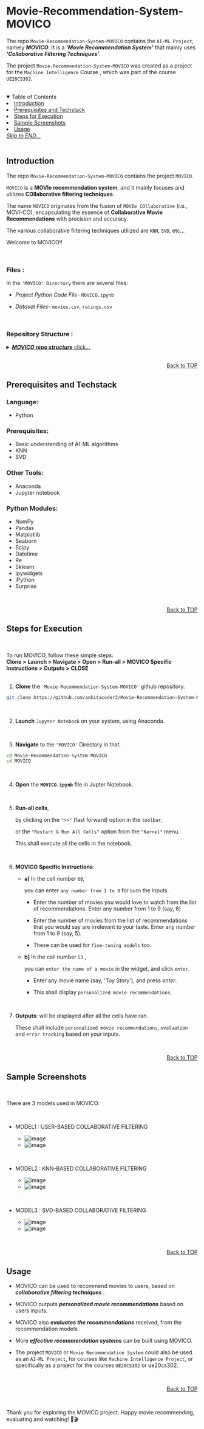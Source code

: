 
<a name="readme-top"></a>

# Movie-Recommendation-System-MOVICO

The repo ```Movie-Recommendation-System-MOVICO``` contains the ```AI-ML Project```, namely ***MOVICO***.
It is a ***'Movie Recommendation System'*** that mainly uses ***'Collaborative Filtering Techniques'***.

The project ```Movie-Recommendation-System-MOVICO``` was created as a project for the ```Machine Intelligence``` Course , which was part of the course ```UE20CS302```.

<br>
<details open>
  <summary color= blue >Table of Contents</summary>
    <li> <a href="#a1">Introduction</a></li>
    <li> <a href="#a2">Prerequisites and Techstack</a></li>
    <li> <a href="#a3">Steps for Execution </a></li>
    <li> <a href="#a4">Sample Screenshots </a></li>
    <li><a href="#a5">Usage </a></li>
  <a href="#end"><u><i>Skip to END...</i></u></a>
</details>
</br>

<a name="a1"></a>

## Introduction

The repo ```Movie-Recommendation-System-MOVICO``` contains the project ```MOVICO```.

```MOVICO``` is a **MOVIe recommendation system**, and it mainly focuses and utilizes **COllaborative filtering techniques**.

The name ```MOVICO``` originates from the fusion of ```MOVIe COllaborative``` (i.e., MOVI-CO), encapsulating the essence of **Collaborative Movie Recommendations** with precision and accuracy.

The various collaborative filtering techniques utilized are ```KNN```, ```SVD```, etc...



Welcome to MOVICO!!

<br>


### <b>Files :</b>

  In the ```'MOVICO' Directory``` there are several files:

  * <i>Project Python Code File-</i> `MOVICO.ipynb`

  * <i>Dataset Files-</i> `movies.csv`, `ratings.csv`
    
<br>

### <b>Repository Structure :</b>

<details>
  <summary color= blue ><u><b><i>MOVICO repo structure</i></b> click...</u></summary>

  Below is the structure of the ```MOVICO``` project repository
  
  ```plaintext
    Movie-Recommendation-System-MOVICO/
    ├── MOVICO/             # Project Folder             
    │   ├── MOVICO.ipynb    # Code file
    │   └── dataset/        # Dataset Folder 
    │        ├── movies.csv      
    │        └── ratings.csv       
    └─── README.md           # Repository README
    
  ```

  </details>

<br>    
<p align="right"><a href="#readme-top">Back to TOP</a></p>

<a name="a2"></a>

##  Prerequisites and Techstack

### Language:
* Python

### Prerequisites: 
* Basic understanding of AI-ML algorithms
* KNN 
* SVD

### Other Tools:
* Anaconda
* Jupyter notebook

### Python Modules:
  * NumPy
  * Pandas
  * Matplotlib
  * Seaborn
  * Scipy
  * Datetime
  * Re
  * Sklearn
  * Ipywidgets
  * IPython
  * Surprise

<br>  
<p align="right"><a href="#readme-top">Back to TOP</a></p>

<a name="a3"></a>

## Steps for Execution

<br>

To run MOVICO, follow these simple steps: <br>
<b>
Clone > Launch > Navigate > Open > Run-all > MOVICO Specific Instructions > Outputs > CLOSE </b>
<br>
<br>

 1. **Clone** the ``` 'Movie-Recommendation-System-MOVICO' ``` github repository.
  ```sh [
  git clone https://github.com/ankitacoder3/Movie-Recommendation-System-MOVICO.git
  ```
<br>

2. **Launch** ```Jupyter Notebook``` on your system, using Anaconda.
<br>

3. **Navigate** to the ``` 'MOVICO' ``` Directory in that.
  ```sh
  cd Movie-Recommendation-System-MOVICO
  cd MOVICO
  ```
<br>

4. **Open** the **```MOVICO.ipynb```** file in Jupter Notebook. 
<br>

5. **Run-all cells**,
  
   by clicking on the ``` ">>" ``` (fast forward) option in the ```toolbar```,

   or the ``` "Restart & Run All Cells" ``` option from the ```"Kernel"``` menu.

   This shall execute all the cells in the notebook.
<br>

6. **MOVICO Specific Instructions**:
   

     * **a]** In the cell number ```60```,
     
       you can enter ```any number from 1 to 9``` for ```both``` the inputs.

       
        * Enter the number of movies you would love to watch from the list of recommendations. Enter any number from 1 to 9 (say, 6)
          
        * Enter the number of movies from the list of recommendations that you would say are irrelevant to your taste. Enter any number from 1 to 9 (say, 5).
          
        * These can be used for ```fine-tuning models``` too.

   
     * **b]** In the cell number ```53``` ,
     
       you can ```enter the name of a movie``` in the widget, and click ```enter```.
       
       
       * Enter any movie name (say, 'Toy Story'), and press *enter*.

       * This shall display ```personalized movie recommendations```.

    <br>

7. **Outputs**: will be displayed after all the cells have ran.
  
   These shall include ```personalized movie recommendations```, ```evaluation``` and ```error tracking``` based on your inputs.
   
<br>

<p align="right"><a href="#readme-top">Back to TOP</a></p>

<a name="a4"></a>

## Sample Screenshots

<br>

There are 3 models used in MOVICO:

<br>

* MODEL1 : USER-BASED COLLABORATIVE FILTERING
  
  * ![image](https://github.com/ankitacoder3/Movie-Recommendation-System-MOVICO/assets/73939061/a96f5f41-7376-4410-83dc-2566663512c9)
  * ![image](https://github.com/ankitacoder3/Movie-Recommendation-System-MOVICO/assets/73939061/783d5481-a29b-415f-be1a-4f63f370e805)

<br>
  
* MODEL2 : KNN-BASED COLLABORATIVE FILTERING
  
  * ![image](https://github.com/ankitacoder3/Movie-Recommendation-System-MOVICO/assets/73939061/cf882aa5-8474-4091-84f8-7dcbe38336e6)
  * ![image](https://github.com/ankitacoder3/Movie-Recommendation-System-MOVICO/assets/73939061/531ae7b9-4492-4f7b-83b5-c20c89fdd7a2)

<br>

* MODEL3 : SVD-BASED COLLABORATIVE FILTERING
  
  * ![image](https://github.com/ankitacoder3/Movie-Recommendation-System-MOVICO/assets/73939061/a3d60253-b240-40bc-bb11-663cdf3b6269)
  * ![image](https://github.com/ankitacoder3/Movie-Recommendation-System-MOVICO/assets/73939061/5e754a09-c89f-4abf-8409-7983223d1680)
  
<br>

<p align="right"><a href="#readme-top">Back to TOP</a></p>

<a name="a5"></a>

## Usage

* MOVICO can be used to recommend movies to users, based on ***collaborative filtering techniques*** .

* MOVICO outputs ***personalized movie recommendations*** based on users inputs.

* MOVICO also ***evaluates the recommendations*** received, from the recommendation models.
  
* More ***effective recommendation systems*** can be built using MOVICO.

* The project `MOVICO` or `Movie Recommendation System` could also be used as an `AI-ML Project`, for courses like `Machine Intelligence Project`, or specifically as a project for the courses `UE20CS302` or ue20cs302.
  
</br>
<p align="right"><a href="#readme-top">Back to TOP</a></p>

<a name="end"></a>
<br>

Thank you for exploring the MOVICO project. Happy movie recommending, evaluating and watching! 🍿🎬


###

